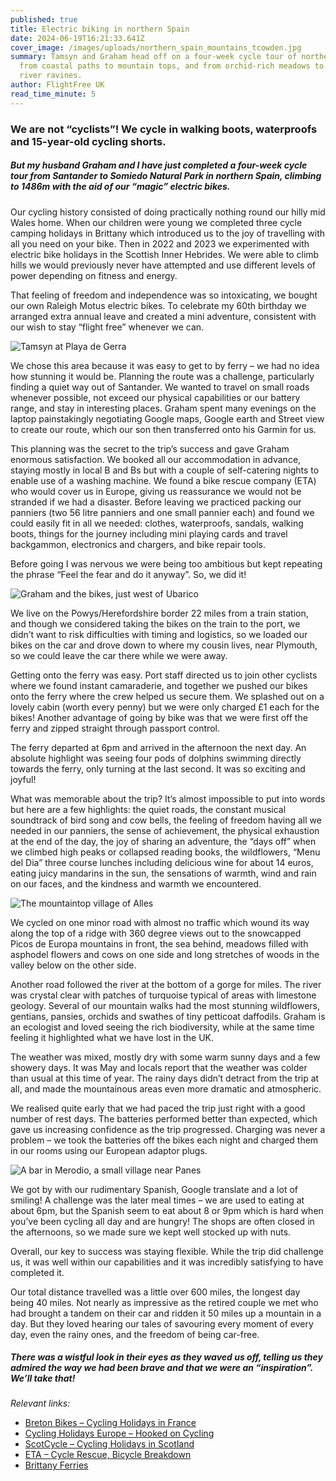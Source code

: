 ```yaml
---
published: true
title: Electric biking in northern Spain
date: 2024-06-19T16:21:33.641Z
cover_image: /images/uploads/northern_spain_mountains_tcowden.jpg
summary: Tamsyn and Graham head off on a four-week cycle tour of northern Spain,
  from coastal paths to mountain tops, and from orchid-rich meadows to deep
  river ravines.
author: FlightFree UK
read_time_minute: 5
---
```

### We are not “cyclists”! We cycle in walking boots, waterproofs and 15-year-old cycling shorts.

##### But my husband Graham and I have just completed a four-week cycle tour from Santander to Somiedo Natural Park in northern Spain, climbing to 1486m with the aid of our “magic” electric bikes.

Our cycling history consisted of doing practically nothing round our hilly mid Wales home. When our children were young we completed three cycle camping holidays in Brittany which introduced us to the joy of travelling with all you need on your bike. Then in 2022 and 2023 we experimented with electric bike holidays in the Scottish Inner Hebrides. We were able to climb hills we would previously never have attempted and use different levels of power depending on fitness and energy. 

That feeling of freedom and independence was so intoxicating, we bought our own Raleigh Motus electric bikes. To celebrate my 60th birthday we arranged extra annual leave and created a mini adventure, consistent with our wish to stay “flight free” whenever we can. 

![](/images/uploads/tamsyn_coast_tcowden.jpg "Tamsyn at Playa de Gerra")

We chose this area because it was easy to get to by ferry – we had no idea how stunning it would be. Planning the route was a challenge, particularly finding a quiet way out of Santander. We wanted to travel on small roads whenever possible, not exceed our physical capabilities or our battery range, and stay in interesting places. Graham spent many evenings on the laptop painstakingly negotiating Google maps, Google earth and Street view to create our route, which our son then transferred onto his Garmin for us. 

This planning was the secret to the trip’s success and gave Graham enormous satisfaction. We booked all our accommodation in advance, staying mostly in local B and Bs but with a couple of self-catering nights to enable use of a washing machine. We found a bike rescue company (ETA) who would cover us in Europe, giving us reassurance we would not be stranded if we had a disaster. Before leaving we practiced packing our panniers (two 56 litre panniers and one small pannier each) and found we could easily fit in all we needed: clothes, waterproofs, sandals, walking boots, things for the journey including mini playing cards and travel backgammon, electronics and chargers, and bike repair tools.

Before going I was nervous we were being too ambitious but kept repeating the phrase “Feel the fear and do it anyway”. So, we did it! 

![](/images/uploads/graham_bikes_coast_tcowden.jpg "Graham and the bikes, just west of Ubarico")

We live on the Powys/Herefordshire border 22 miles from a train station, and though we considered taking the bikes on the train to the port, we didn’t want to risk difficulties with timing and logistics, so we loaded our bikes on the car and drove down to where my cousin lives, near Plymouth, so we could leave the car there while we were away.

Getting onto the ferry was easy. Port staff directed us to join other cyclists where we found instant camaraderie, and together we pushed our bikes onto the ferry where the crew helped us secure them. We splashed out on a lovely cabin (worth every penny) but we were only charged £1 each for the bikes! Another advantage of going by bike was that we were first off the ferry and zipped straight through passport control. 

The ferry departed at 6pm and arrived in the afternoon the next day. An absolute highlight was seeing four pods of dolphins swimming directly towards the ferry, only turning at the last second. It was so exciting and joyful!

What was memorable about the trip? It’s almost impossible to put into words but here are a few highlights: the quiet roads, the constant musical soundtrack of bird song and cow bells, the feeling of freedom having all we needed in our panniers, the sense of achievement, the physical exhaustion at the end of the day, the joy of sharing an adventure, the “days off” when we climbed high peaks or collapsed reading books, the wildflowers, “Menu del Dia” three course lunches including delicious wine for about 14 euros, eating juicy mandarins in the sun, the sensations of warmth, wind and rain on our faces, and the kindness and warmth we encountered. 

![](/images/uploads/spain_mountains_tcowden.jpg "The mountaintop village of Alles")

We cycled on one minor road with almost no traffic which wound its way along the top of a ridge with 360 degree views out to the snowcapped Picos de Europa mountains in front, the sea behind, meadows filled with asphodel flowers and cows on one side and long stretches of woods in the valley below on the other side. 

Another road followed the river at the bottom of a gorge for miles. The river was crystal clear with patches of turquoise typical of areas with limestone geology. Several of our mountain walks had the most stunning wildflowers, gentians, pansies, orchids and swathes of tiny petticoat daffodils. Graham is an ecologist and loved seeing the rich biodiversity, while at the same time feeling it highlighted what we have lost in the UK.

The weather was mixed, mostly dry with some warm sunny days and a few showery days. It was May and locals report that the weather was colder than usual at this time of year. The rainy days didn’t detract from the trip at all, and made the mountainous areas even more dramatic and atmospheric.

We realised quite early that we had paced the trip just right with a good number of rest days. The batteries performed better than expected, which gave us increasing confidence as the trip progressed. Charging was never a problem – we took the batteries off the bikes each night and charged them in our rooms using our European adaptor plugs.

![](/images/uploads/bar_spain_tcowden.jpg "A bar in Merodio, a small village near Panes")

We got by with our rudimentary Spanish, Google translate and a lot of smiling! A challenge was the later meal times – we are used to eating at about 6pm, but the Spanish seem to eat about 8 or 9pm which is hard when you’ve been cycling all day and are hungry! The shops are often closed in the afternoons, so we made sure we kept well stocked up with nuts.

Overall, our key to success was staying flexible. While the trip did challenge us, it was well within our capabilities and it was incredibly satisfying to have completed it. 

Our total distance travelled was a little over 600 miles, the longest day being 40 miles. Not nearly as impressive as the retired couple we met who had brought a tandem on their car and ridden it 50 miles up a mountain in a day. But they loved hearing our tales of savouring every moment of every day, even the rainy ones, and the freedom of being car-free.   

##### There was a wistful look in their eyes as they waved us off, telling us they admired the way we had been brave and that we were an “inspiration”. We’ll take that!

*R﻿elevant links:* 

* [B﻿reton Bikes – Cycling Holidays in France](https://www.bretonbikes.com/)[](https://www.bretonbikes.com/)
* [C﻿ycling Holidays Europe – Hooked on Cycling](https://www.hookedoncycling.co.uk/)
* [S﻿cotCycle – Cycling Holidays in Scotland](https://www.scotcycle.co.uk/)
* [E﻿TA – Cycle Rescue, Bicycle Breakdown](https://www.eta.co.uk/bicycle-insurance/cycle-rescue/)
* [Brittany Ferries](https://www.brittany-ferries.co.uk/)
